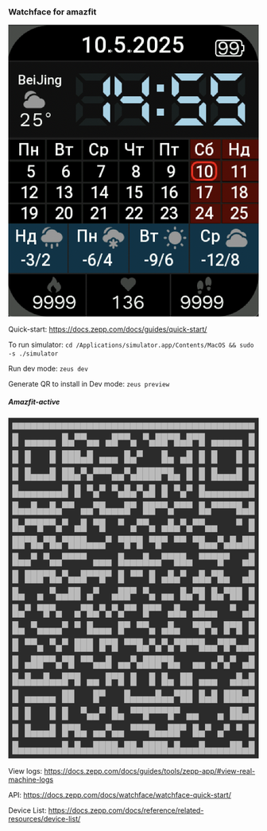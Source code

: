### Watchface for amazfit


![preview.png](preview.png)


Quick-start: https://docs.zepp.com/docs/guides/quick-start/

To run simulator:
`cd /Applications/simulator.app/Contents/MacOS && sudo -s ./simulator`

Run dev mode:
`zeus dev`

Generate QR to install in Dev mode:
`zeus preview`

##### Amazfit-active
![qr.png](qr.png)


View logs:
https://docs.zepp.com/docs/guides/tools/zepp-app/#view-real-machine-logs

API:
https://docs.zepp.com/docs/watchface/watchface-quick-start/


Device List:
https://docs.zepp.com/docs/reference/related-resources/device-list/
